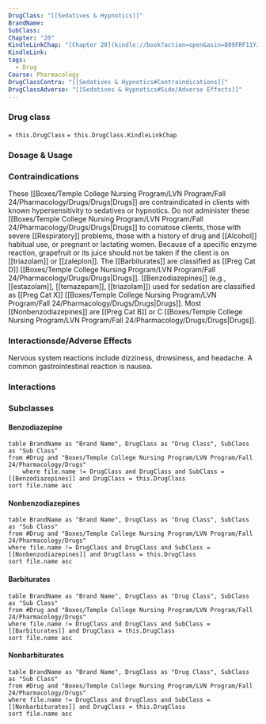 ```yaml
---
DrugClass: "[[Sedatives & Hypnotics]]"
BrandName: 
SubClass: 
Chapter: "20"
KindleLinkChap: "[Chapter 20](kindle://book?action=open&asin=B09FRF11YJ&location=10565)"
KindleLink: 
tags:
  - Drug
Course: Pharmacology
DrugClassContra: "[[Sedatives & Hypnotics#Contraindications]]"
DrugClassAdverse: "[[Sedatives & Hypnotics#Side/Adverse Effects]]"
---
```


### Drug class 
`= this.DrugClass`
	`= this.DrugClass.KindleLinkChap`

### Dosage & Usage

### Contraindications
These [[Boxes/Temple College Nursing Program/LVN Program/Fall 24/Pharmacology/Drugs/Drugs|Drugs]] are contraindicated in clients with known hypersensitivity to sedatives or hypnotics. Do not administer these [[Boxes/Temple College Nursing Program/LVN Program/Fall 24/Pharmacology/Drugs/Drugs|Drugs]] to comatose clients, those with severe [[Respiratory]] problems, those with a history of drug and [[Alcohol]] habitual use, or pregnant or lactating women. Because of a specific enzyme reaction, grapefruit or its juice should not be taken if the client is on [[triazolam]] or [[zaleplon]]. The [[Barbiturates]] are classified as [[Preg Cat D]] [[Boxes/Temple College Nursing Program/LVN Program/Fall 24/Pharmacology/Drugs/Drugs|Drugs]]. [[Benzodiazepines]] (e.g., [[estazolam]], [[temazepam]], [[triazolam]]) used for sedation are classified as [[Preg Cat X]] [[Boxes/Temple College Nursing Program/LVN Program/Fall 24/Pharmacology/Drugs/Drugs|Drugs]]. Most [[Nonbenzodiazepines]] are [[Preg Cat B]] or C [[Boxes/Temple College Nursing Program/LVN Program/Fall 24/Pharmacology/Drugs/Drugs|Drugs]].

### Interactionsde/Adverse Effects
Nervous system reactions include dizziness, drowsiness, and headache. A common gastrointestinal reaction is nausea.


### Interactions

### Subclasses
#### Benzodiazepine
```dataview
table BrandName as "Brand Name", DrugClass as "Drug Class", SubClass as "Sub Class"
from #Drug and "Boxes/Temple College Nursing Program/LVN Program/Fall 24/Pharmacology/Drugs" 
	where file.name != DrugClass and DrugClass and SubClass = [[Benzodiazepines]] and DrugClass = this.DrugClass
sort file.name asc
```

#### Nonbenzodiazepines
```dataview
table BrandName as "Brand Name", DrugClass as "Drug Class", SubClass as "Sub Class"
from #Drug and "Boxes/Temple College Nursing Program/LVN Program/Fall 24/Pharmacology/Drugs" 
where file.name != DrugClass and DrugClass and SubClass = [[Nonbenzodiazepines]] and DrugClass = this.DrugClass
sort file.name asc
```

#### Barbiturates
```dataview
table BrandName as "Brand Name", DrugClass as "Drug Class", SubClass as "Sub Class"
from #Drug and "Boxes/Temple College Nursing Program/LVN Program/Fall 24/Pharmacology/Drugs" 
where file.name != DrugClass and DrugClass and SubClass = [[Barbiturates]] and DrugClass = this.DrugClass
sort file.name asc
```

#### Nonbarbiturates
```dataview
table BrandName as "Brand Name", DrugClass as "Drug Class", SubClass as "Sub Class"
from #Drug and "Boxes/Temple College Nursing Program/LVN Program/Fall 24/Pharmacology/Drugs" 
where file.name != DrugClass and DrugClass and SubClass = [[Nonbarbiturates]] and DrugClass = this.DrugClass
sort file.name asc
```
